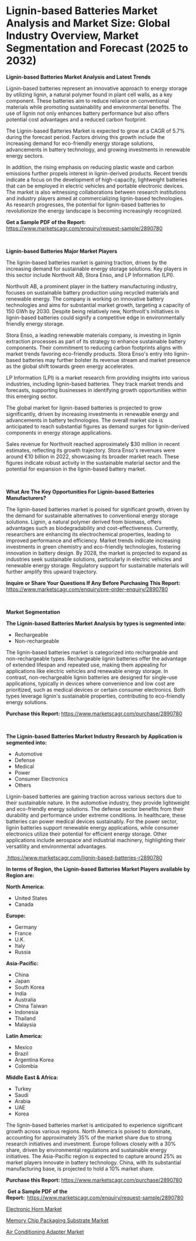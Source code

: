 <p><h1>Lignin-based Batteries Market Analysis and Market Size: Global Industry Overview, Market Segmentation and Forecast (2025 to 2032)</h1></p><p><strong>Lignin-based Batteries Market Analysis and Latest Trends</strong></p>
<p><p>Lignin-based batteries represent an innovative approach to energy storage by utilizing lignin, a natural polymer found in plant cell walls, as a key component. These batteries aim to reduce reliance on conventional materials while promoting sustainability and environmental benefits. The use of lignin not only enhances battery performance but also offers potential cost advantages and a reduced carbon footprint. </p><p>The Lignin-based Batteries Market is expected to grow at a CAGR of 5.7% during the forecast period. Factors driving this growth include the increasing demand for eco-friendly energy storage solutions, advancements in battery technology, and growing investments in renewable energy sectors. </p><p>In addition, the rising emphasis on reducing plastic waste and carbon emissions further propels interest in lignin-derived products. Recent trends indicate a focus on the development of high-capacity, lightweight batteries that can be employed in electric vehicles and portable electronic devices. The market is also witnessing collaborations between research institutions and industry players aimed at commercializing lignin-based technologies. As research progresses, the potential for lignin-based batteries to revolutionize the energy landscape is becoming increasingly recognized.</p></p>
<p><strong>Get a Sample PDF of the Report:&nbsp;</strong> <a href="https://www.marketscagr.com/enquiry/request-sample/2890780?utm_campaign=1166&utm_medium=2&utm_source=Github&utm_content=ia&utm_term=14032025&utm_id=lignin-based-batteries">https://www.marketscagr.com/enquiry/request-sample/2890780</a></p>
<p>&nbsp;</p>
<p><strong>Lignin-based Batteries Major Market Players</strong></p>
<p><p>The lignin-based batteries market is gaining traction, driven by the increasing demand for sustainable energy storage solutions. Key players in this sector include Northvolt AB, Stora Enso, and LP Information (LPI). </p><p>Northvolt AB, a prominent player in the battery manufacturing industry, focuses on sustainable battery production using recycled materials and renewable energy. The company is working on innovative battery technologies and aims for substantial market growth, targeting a capacity of 150 GWh by 2030. Despite being relatively new, Northvolt's initiatives in lignin-based batteries could signify a competitive edge in environmentally friendly energy storage.</p><p>Stora Enso, a leading renewable materials company, is investing in lignin extraction processes as part of its strategy to enhance sustainable battery components. Their commitment to reducing carbon footprints aligns with market trends favoring eco-friendly products. Stora Enso's entry into lignin-based batteries may further bolster its revenue stream and market presence as the global shift towards green energy accelerates.</p><p>LP Information (LPI) is a market research firm providing insights into various industries, including lignin-based batteries. They track market trends and forecasts, supporting businesses in identifying growth opportunities within this emerging sector.</p><p>The global market for lignin-based batteries is projected to grow significantly, driven by increasing investments in renewable energy and advancements in battery technologies. The overall market size is anticipated to reach substantial figures as demand surges for lignin-derived components in energy storage applications.</p><p>Sales revenue for Northvolt reached approximately $30 million in recent estimates, reflecting its growth trajectory. Stora Enso's revenues were around €10 billion in 2022, showcasing its broader market reach. These figures indicate robust activity in the sustainable material sector and the potential for expansion in the lignin-based battery market.</p></p>
<p>&nbsp;</p>
<p><strong>What Are The Key Opportunities For Lignin-based Batteries Manufacturers?</strong></p>
<p><p>The lignin-based batteries market is poised for significant growth, driven by the demand for sustainable alternatives to conventional energy storage solutions. Lignin, a natural polymer derived from biomass, offers advantages such as biodegradability and cost-effectiveness. Currently, researchers are enhancing its electrochemical properties, leading to improved performance and efficiency. Market trends indicate increasing investments in green chemistry and eco-friendly technologies, fostering innovation in battery design. By 2028, the market is projected to expand as industries seek sustainable solutions, particularly in electric vehicles and renewable energy storage. Regulatory support for sustainable materials will further amplify this upward trajectory.</p></p>
<p><strong>Inquire or Share Your Questions If Any Before Purchasing This Report:</strong> <a href="https://www.marketscagr.com/enquiry/pre-order-enquiry/2890780?utm_campaign=1166&utm_medium=2&utm_source=Github&utm_content=ia&utm_term=14032025&utm_id=lignin-based-batteries">https://www.marketscagr.com/enquiry/pre-order-enquiry/2890780</a></p>
<p>&nbsp;</p>
<p><strong>Market Segmentation</strong></p>
<p><strong>The Lignin-based Batteries Market Analysis by types is segmented into:</strong></p>
<p><ul><li>Rechargeable</li><li>Non-rechargeable</li></ul></p>
<p><p>The lignin-based batteries market is categorized into rechargeable and non-rechargeable types. Rechargeable lignin batteries offer the advantage of extended lifespan and repeated use, making them appealing for applications like electric vehicles and renewable energy storage. In contrast, non-rechargeable lignin batteries are designed for single-use applications, typically in devices where convenience and low cost are prioritized, such as medical devices or certain consumer electronics. Both types leverage lignin's sustainable properties, contributing to eco-friendly energy solutions.</p></p>
<p><strong>Purchase this Report:&nbsp;</strong><a href="https://www.marketscagr.com/purchase/2890780?utm_campaign=1166&utm_medium=2&utm_source=Github&utm_content=ia&utm_term=14032025&utm_id=lignin-based-batteries">https://www.marketscagr.com/purchase/2890780</a></p>
<p>&nbsp;</p>
<p><strong>The Lignin-based Batteries Market Industry Research by Application is segmented into:</strong></p>
<p><ul><li>Automotive</li><li>Defense</li><li>Medical</li><li>Power</li><li>Consumer Electronics</li><li>Others</li></ul></p>
<p><p>Lignin-based batteries are gaining traction across various sectors due to their sustainable nature. In the automotive industry, they provide lightweight and eco-friendly energy solutions. The defense sector benefits from their durability and performance under extreme conditions. In healthcare, these batteries can power medical devices sustainably. For the power sector, lignin batteries support renewable energy applications, while consumer electronics utilize their potential for efficient energy storage. Other applications include aerospace and industrial machinery, highlighting their versatility and environmental advantages.</p></p>
<p><a href="https://www.marketscagr.com/lignin-based-batteries-r2890780?utm_campaign=1166&utm_medium=2&utm_source=Github&utm_content=ia&utm_term=14032025&utm_id=lignin-based-batteries">&nbsp;https://www.marketscagr.com/lignin-based-batteries-r2890780</a></p>
<p><strong>In terms of Region, the Lignin-based Batteries Market Players available by Region are:</strong></p>
<p>
    <p> <strong> North America: </strong>
        <ul>
            <li>United States</li>
            <li>Canada</li>
        </ul>
        </p> 
    <p> <strong> Europe: </strong>
        <ul>
            <li>Germany</li>
            <li>France</li>
            <li>U.K.</li>
            <li>Italy</li>
            <li>Russia</li>
        </ul>
        </p> 
    <p> <strong> Asia-Pacific: </strong>
        <ul>
            <li>China</li>
            <li>Japan</li>
            <li>South Korea</li>
            <li>India</li>
            <li>Australia</li>
            <li>China Taiwan</li>
            <li>Indonesia</li>
            <li>Thailand</li>
            <li>Malaysia</li>
        </ul>
        </p> 
    <p> <strong> Latin America: </strong>
        <ul>
            <li>Mexico</li>
            <li>Brazil</li>
            <li>Argentina Korea</li>
            <li>Colombia</li>
        </ul>
        </p> 
    <p> <strong> Middle East & Africa: </strong>
        <ul>
            <li>Turkey</li>
            <li>Saudi</li>
            <li>Arabia</li>
            <li>UAE</li>
            <li>Korea</li>
        </ul>
    </p>
    </p>
<p><p>The lignin-based batteries market is anticipated to experience significant growth across various regions. North America is poised to dominate, accounting for approximately 35% of the market share due to strong research initiatives and investment. Europe follows closely with a 30% share, driven by environmental regulations and sustainable energy initiatives. The Asia-Pacific region is expected to capture around 25% as market players innovate in battery technology. China, with its substantial manufacturing base, is projected to hold a 10% market share.</p></p>
<p><strong>Purchase this Report: </strong><a href="https://www.marketscagr.com/purchase/2890780?utm_campaign=1166&utm_medium=2&utm_source=Github&utm_content=ia&utm_term=14032025&utm_id=lignin-based-batteries">https://www.marketscagr.com/purchase/2890780</a></p>
<p>&nbsp;<strong>Get a Sample PDF of the Report:&nbsp;&nbsp;</strong><a href="https://www.marketscagr.com/enquiry/request-sample/2890780?utm_campaign=1166&utm_medium=2&utm_source=Github&utm_content=ia&utm_term=14032025&utm_id=lignin-based-batteries">https://www.marketscagr.com/enquiry/request-sample/2890780</a></p>
<p><strong></strong></p>
<p><p><a href="https://github.com/giulyankela/Market-Research-Report-List-1/blob/main/electronic-horn-market.md?utm_campaign=1166&utm_medium=2&utm_source=Github&utm_content=ia&utm_term=14032025&utm_id=lignin-based-batteries">Electronic Horn Market</a></p><p><a href="https://github.com/seyalshudae7/Market-Research-Report-List-1/blob/main/memory-chip-packaging-substrate-market.md?utm_campaign=1166&utm_medium=2&utm_source=Github&utm_content=ia&utm_term=14032025&utm_id=lignin-based-batteries">Memory Chip Packaging Substrate Market</a></p><p><a href="https://github.com/aaryaheron0c/Market-Research-Report-List-1/blob/main/air-conditioning-adapter-market.md?utm_campaign=1166&utm_medium=2&utm_source=Github&utm_content=ia&utm_term=14032025&utm_id=lignin-based-batteries">Air Conditioning Adapter Market</a></p></p>